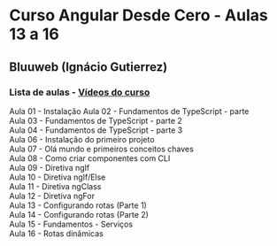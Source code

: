 # Curso Angular Desde Cero - Aulas 13 a 16
## Bluuweb (Ignácio Gutierrez)

### Lista de aulas - [Vídeos do curso](https://www.youtube.com/watch?v=mog8EKQX5HI&list=PLPl81lqbj-4JaLibWSbTVrYTyHDadppKq)

Aula 01 - Instalação
Aula 02 - Fundamentos de TypeScript - parte  
Aula 03 - Fundamentos de TypeScript - parte 2  
Aula 04 - Fundamentos de TypeScript - parte 3  
Aula 06 - Instalação do primeiro projeto  
Aula 07 - Olá mundo e primeiros conceitos chaves  
Aula 08 - Como criar componentes com CLI  
Aula 09 - Diretiva ngIf  
Aula 10 - Diretiva ngIf/Else  
Aula 11 - Diretiva ngClass  
Aula 12 - Diretiva ngFor  
Aula 13 - Configurando rotas (Parte 1)  
Aula 14 - Configurando rotas (Parte 2)  
Aula 15 - Fundamentos - Serviços  
Aula 16 - Rotas dinâmicas  